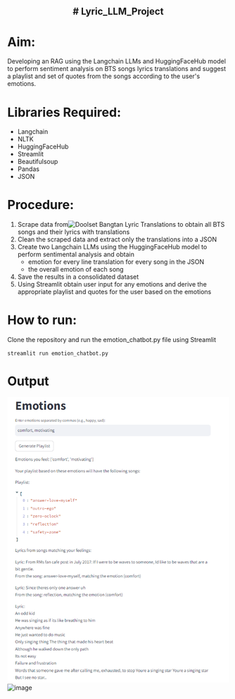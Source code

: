 <h2 align="center"># Lyric_LLM_Project</h2>

# Aim: 

Developing an RAG using the Langchain LLMs and HuggingFaceHub model to perform sentiment analysis on BTS songs lyrics translations and suggest a playlist and set of quotes from the songs according to the user's emotions.

# Libraries Required:
- Langchain 
- NLTK
- HuggingFaceHub
- Streamlit
- Beautifulsoup
- Pandas
- JSON

# Procedure:
1. Scrape data from![Doolset Bangtan Lyric Translations](https://doolsetbangtan.wordpress.com/) to obtain all BTS songs and their lyrics with translations
2. Clean the scraped data and extract only the translations into a JSON
3. Create two Langchain LLMs using the HuggingFaceHub model to perform sentimental analysis and obtain
    - emotion for every line translation for every song in the JSON
    - the overall emotion of each song
5. Save the results in a consolidated dataset
6. Using Streamlit obtain user input for any emotions and derive the appropriate playlist and quotes for the user based on the emotions

# How to run:

Clone the repository and run the emotion_chatbot.py file using Streamlit 
```
streamlit run emotion_chatbot.py
```

# Output
![Streamlit Output](https://github.com/HarshiniR4/Lyric_LLM_Project/blob/main/output/Streamlit%20Recommendation%20output%201.png)
![image](https://github.com/HarshiniR4/Lyric_LLM_Project/assets/59364581/9d80d909-64ac-477c-8fa1-88bfe7b29341)

